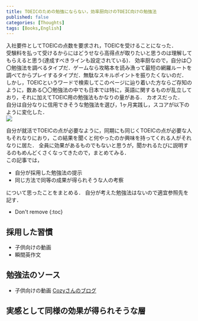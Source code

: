 ```yaml
---
title: TOEICのための勉強にならない，効率厨向けのTOEIC向けの勉強法
published: false
categories: [Thoughts]
tags: [Books,English]
---
```


入社要件としてTOEICの点数を要求され，TOEICを受けることになった．  
受験料を払って受けるからにはどうせなら高得点が取りたいと思うのは理解してもらえると思う(達成すべきラインも設定されている)．
効率厨なので，自分は〇〇勉強法を調べるタイプだ．ゲームなら攻略本を読み漁って最短の網羅ルートを調べてからプレイするタイプだ．無駄なスキルポイントを振りたくないのだ．  
しかし，TOEICというワードで検索してこのページに辿り着いた方ならご存知のように，数ある〇〇勉強法の中でも日本では特に，英語に関するものが乱立しており，それに加えてTOEIC用の勉強法もかなりの量がある．
カオスだった．  
自分は自分なりに信用できそうな勉強法を選び，1ヶ月実践し，スコアが以下のように変化した．  
![](/assets/img/toeic.png)

自分が就活でTOEICの点が必要なように，同期にも同じくTOEICの点が必要な人もそれなりにおり，この結果を聞くと何やったのか興味を持ってくれる人がそれなりに居た．
全員に効果があるものでもないと思うが，聞かれるたびに説明するのもめんどくさくなってきたので，まとめてみる．  
この記事では，
- 自分が採用した勉強法の提示
- 同じ方法で同等の成果が得られそうな人の考察

について思ったことをまとめる．
自分が考えた勉強法はないので適宜参照先を記す．
* Don't remove
{:toc}

## 採用した習慣
- 子供向けの動画
- 瞬間英作文

## 勉強法のソース
- 子供向けの動画 [Cozyさんのブログ](https://ameblo.jp/sinefungin/entry-11977696661.html)
## 実感として同様の効果が得られそうな層
